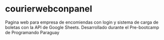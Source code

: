 # courierwebconpanel
Pagina web para empresa de encomiendas con login y sistema de carga de boletas con la API de Google Sheets.
Desarrollado durante el Pre-bootcamp de Programando Paraguay
